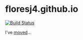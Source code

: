 # floresj4.github.io

[![Build Status](https://travis-ci.org/Floresj4/floresj4.github.io.svg?branch=master)](https://travis-ci.org/Floresj4/floresj4.github.io)

I've [moved](https://floresj4.com/)...
